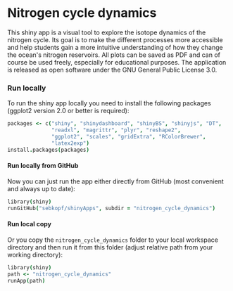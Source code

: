 # Nitrogen cycle dynamics

This shiny app is a visual tool to explore the isotope dynamics of the nitrogen cycle. Its goal is to make the different processes more accessible and help students gain a more intuitive understanding of how they change the ocean's nitrogen reservoirs. All plots can be saved as PDF and can of course be used freely, especially for educational purposes. The application is released as open software under the GNU General Public License 3.0. 

### Run locally
To run the shiny app locally you need to install the following packages (ggplot2 version 2.0 or better is required):

```coffee
packages <- c("shiny", "shinydashboard", "shinyBS", "shinyjs", "DT",
              "readxl", "magrittr", "plyr", "reshape2", 
              "ggplot2", "scales", "gridExtra", "RColorBrewer",
              "latex2exp")
install.packages(packages)
```

#### Run locally from GitHub
Now you can just run the app either directly from GitHub (most convenient and always up to date):
```coffee
library(shiny)
runGitHub("sebkopf/shinyApps", subdir = "nitrogen_cycle_dynamics")
```

#### Run local copy
Or you copy the `nitrogen_cycle_dynamics` folder to your local workspace directory and then run it from this folder (adjust relative path from your working directory):
```coffee
library(shiny)
path <- "nitrogen_cycle_dynamics"
runApp(path)
```
